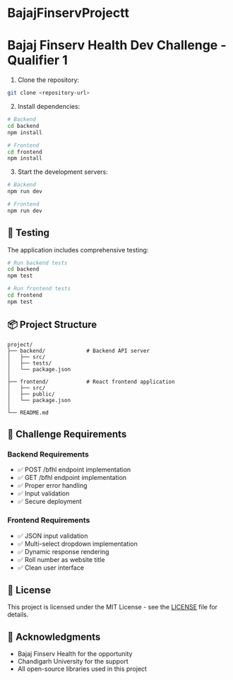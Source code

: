 # BajajFinservProjectt

# Bajaj Finserv Health Dev Challenge - Qualifier 1
1. Clone the repository:
```bash
git clone <repository-url>
```

2. Install dependencies:
```bash
# Backend
cd backend
npm install

# Frontend
cd frontend
npm install
```

3. Start the development servers:
```bash
# Backend
npm run dev

# Frontend
npm run dev
```

## 🧪 Testing

The application includes comprehensive testing:

```bash
# Run backend tests
cd backend
npm test

# Run frontend tests
cd frontend
npm test
```

## 📦 Project Structure

```
project/
├── backend/             # Backend API server
│   ├── src/
│   ├── tests/
│   └── package.json
│
├── frontend/            # React frontend application
│   ├── src/
│   ├── public/
│   └── package.json
│
└── README.md
```

## 🤝 Challenge Requirements

### Backend Requirements
- ✅ POST /bfhl endpoint implementation
- ✅ GET /bfhl endpoint implementation
- ✅ Proper error handling
- ✅ Input validation
- ✅ Secure deployment

### Frontend Requirements
- ✅ JSON input validation
- ✅ Multi-select dropdown implementation
- ✅ Dynamic response rendering
- ✅ Roll number as website title
- ✅ Clean user interface

## 📄 License

This project is licensed under the MIT License - see the [LICENSE](LICENSE) file for details.

## 🙏 Acknowledgments

- Bajaj Finserv Health for the opportunity
- Chandigarh University for the support
- All open-source libraries used in this project
